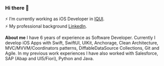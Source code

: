 ### Hi there 👋

⚡ I’m currently working as iOS Developer in [IQUI](https://iquii.com).<br>
⚡ My professional background [LinkedIn](https://www.linkedin.com/in/berardinelli-luca/).

**About me**
I have 6 years of experience as Software Developer.
Currently I develop iOS Apps with Swift, SwiftUI, UIKit, Anchorage, Clean Architecture, MVC/MVVM/Coordinators patterns, DiffableDataSource Collections,
Git and Agile. In my previous work experiences I have also worked with Salesforce, SAP (Abap and UI5/Fiori), Python and Java.
